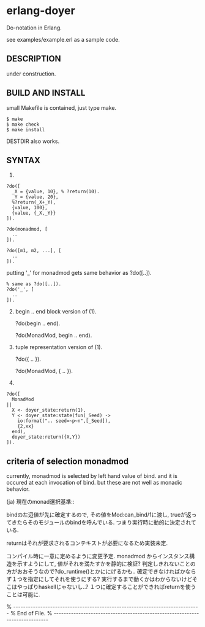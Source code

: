 
erlang-doyer
============

Do-notation in Erlang.

see examples/example.erl as a sample code.

DESCRIPTION
-----------

under construction.


BUILD AND INSTALL
-----------------

small Makefile is contained, just type make.

    $ make
    $ make check
    $ make install

DESTDIR also works.


SYNTAX
------

1. 

    ?do([
      _X = {value, 10}, % ?return(10).
      _Y = {value, 20},
      %?return(_X+_Y),
      {value, 100},
      {value, {_X,_Y}}
    ]).
    
    ?do(monadmod, [
      ..
    ]).
    
    ?do([m1, m2, ...], [
      ..
    ]).

putting '_' for monadmod gets same behavior as ?do([..]).

    % same as ?do([..]).
    ?do('_', [
      ..
    ]).

2. begin .. end block version of (1).

    ?do(begin
      ..
    end).
    
    ?do(MonadMod, begin
      ..
    end).

3. tuple representation version of (1).

    ?do({
      ..
    }).
    
    ?do(MonadMod, {
      ..
    }).

4.

    ?do([
      MonadMod
    ||
      X <- doyer_state:return(1),
      Y <- doyer_state:state(fun(_Seed) ->
        io:format(".. seed=~p~n",[_Seed]),
        {2,xx}
      end),
      doyer_state:return({X,Y})
    ]).


criteria of selection monadmod
------------------------------

currently, monadmod is selected by left hand value of bind.
and it is occured at each invocation of bind.
but these are not well as monadic behavior.


(ja) 現在のmonad選択基準::

bindの左辺値が先に確定するので, その値をMod:can_bind/1に渡し,
trueが返ってきたらそのモジュールのbindを呼んでいる.
つまり実行時に動的に決定されている.

returnはそれが要求されるコンテキストが必要になるため実装未定.

コンパイル時に一意に定めるように変更予定.
monadmod からインスタンス構造を示すようにして,
値がそれを満たすかを静的に検証?
判定しきれないことの方がおおそうなので?do_runtime()とかににげるかも..
確定できなければかならず１つを指定にしてそれを使うにする?
実行するまで動くかはわからないけどそこはやっぱりhaskellじゃないし..?
１つに確定することができればreturnを使うことは可能に.

% ----------------------------------------------------------------------------
% End of File.
% ----------------------------------------------------------------------------
